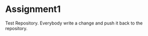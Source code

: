 Assignment1
===========

Test Repository. Everybody write a change and push it back to the repository.
